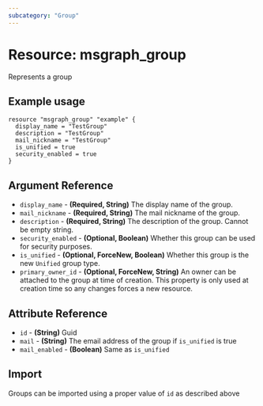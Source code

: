```yaml
---
subcategory: "Group"
---
```

# Resource: msgraph_group
Represents a group
## Example usage
```hcl
resource "msgraph_group" "example" {
  display_name = "TestGroup"
  description = "TestGroup"
  mail_nickname = "TestGroup"
  is_unified = true
  security_enabled = true
}
```
## Argument Reference
* `display_name` - **(Required, String)** The display name of the group.
* `mail_nickname` - **(Required, String)** The mail nickname of the group.
* `description` - **(Required, String)** The description of the group.  Cannot be empty string.
* `security_enabled` - **(Optional, Boolean)** Whether this group can be used for security purposes.
* `is_unified` - **(Optional, ForceNew, Boolean)** Whether this group is the new `Unified` group type.
* `primary_owner_id` - **(Optional, ForceNew, String)** An owner can be attached to the group at time of creation.  This property is only used at creation time so any changes forces a new resource.
## Attribute Reference
* `id` - **(String)** Guid
* `mail` - **(String)** The email address of the group if `is_unified` is true
* `mail_enabled` - **(Boolean)** Same as `is_unified`
## Import
Groups can be imported using a proper value of `id` as described above
